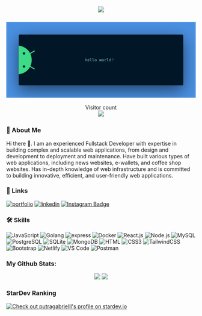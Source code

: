 <h1 align="center">
  <a href="https://git.io/typing-svg">
    <img src="https://readme-typing-svg.herokuapp.com/?lines=Hello,+There!+👋;I’m+Gabriel+Putra...;Nice+to+meet+you!&center=true&size=30">
  </a>
</h1>

<img src="https://github.com/putragabrielll/putragabrielll/blob/main/resources/banner.png" alt="Hello world">

<p align="center"> 
  Visitor count<br>
  <img src="https://profile-counter.glitch.me/putragabrielll/count.svg" />
</p>

### 🚀 About Me

Hi there 👋. I am an experienced Fullstack Developer with expertise in building complex and scalable web applications, from design and development to deployment and maintenance. Have built various types of web applications, including news websites, e-wallets, and coffee shop websites. Has in-depth knowledge of web infrastructure and is committed to building innovative, efficient, and user-friendly web applications.

### 🔗 Links
[![portfolio](https://img.shields.io/badge/my_portfolio-000?style=for-the-badge&logo=ko-fi&logoColor=white)](https://putragabrielll.github.io/)
[![linkedin](https://img.shields.io/badge/linkedin-0A66C2?style=for-the-badge&logo=linkedin&logoColor=white)](https://www.linkedin.com/in/gabriel-putra/)
[![Instagram Badge](https://img.shields.io/badge/Instagram-E4405F?style=for-the-badge&logo=instagram&logoColor=white)](https://instagram.com/putragabrielll)

### 🛠 Skills
![JavaScript](https://img.shields.io/badge/JavaScript-F7DF1E?style=flat-square&logo=javascript&logoColor=black)
![Golang](https://img.shields.io/badge/Golang-F7F7F7?style=flat-square&logo=go&logoColor=00A7D0)
![express](https://img.shields.io/badge/Express.js-f7f7f7?style=flastic&logo=express&logoColor=F24E1E)
![Docker](https://img.shields.io/badge/Docker-0CC1F3?style=flat-square&logo=docker&logoColor=white)
![React.js](https://img.shields.io/badge/React.js-0081CB?style=flat-square&logo=react&logoColor=61DAFB)
![Node.js](https://img.shields.io/badge/Node.js-43853D?style=flat-square&logo=node.js&logoColor=white)
![MySQL](https://img.shields.io/badge/MySQL-005C84?style=flat-square&logo=mysql&logoColor=white)
![PostgreSQL](https://img.shields.io/badge/PostgreSQL-31658D?style=flastic&logo=PostgreSQL&logoColor=white)
![SQLite](https://img.shields.io/badge/SQLite-007ACC?style=flat-square&logo=sqlite&logoColor=white)
![MongoDB](https://img.shields.io/badge/MongoDB-F7F7F7?style=flat-square&logo=mongodb&logoColor=49A248)
![HTML](https://img.shields.io/badge/HTML5-E34F26?style=flat-square&logo=html5&logoColor=white)
![CSS3](https://img.shields.io/badge/CSS3-1572B6?style=flat-square&logo=css3&logoColor=white)
![TailwindCSS](https://img.shields.io/badge/Tailwindcss-%2338B2AC?style=flat-square&logo=tailwind-css&logoColor=white)
![Bootstrap](https://img.shields.io/badge/Bootstrap-563D7C?style=flat-square&logo=bootstrap&logoColor=white)
![Netlify](https://img.shields.io/badge/Netlify-00C7B7?style=flat-square&logo=netlify&logoColor=white)
![VS Code](https://img.shields.io/badge/VisualStudio-2C2B30?style=flastic&logo=VisualStudioCode&logoColor=007ACC)
![Postman](https://img.shields.io/badge/Postman-f7f7f7?style=flastic&logo=Postman&logoColor=FF6C37)


### My Github Stats:
<p align="center">
<!--   <img height="180em" src="https://github-readme-stats-eight-theta.vercel.app/api?username=putragabrielll&show_icons=true&theme=algolia&include_all_commits=true&count_private=true"/> -->
  <img height="180em" src="https://github-readme-stats.vercel.app/api?username=putragabrielll&show_icons=true&include_all_commits=true&theme=algolia&hide_border=false"/>
  <img height="180em" src="https://github-readme-stats-eight-theta.vercel.app/api/top-langs/?username=putragabrielll&layout=compact&langs_count=8&theme=algolia"/>
</p>


### StarDev Ranking

<a href="https://stardev.io/developers/putragabrielll"><img alt="Check out putragabrielll's profile on stardev.io" src="https://stardev.io/developers/putragabrielll/badge/languages/global.svg" /></a>
